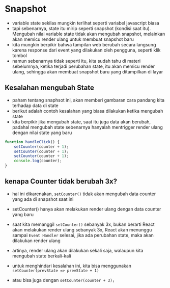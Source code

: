 # Snapshot

- variable state sekilas mungkin terlihat seperti variabel javascript biasa
- tapi sebenarnya, state itu mirip seperti snapshot (kondisi saat itu). Mengubah nilai variable state tidak akan mengubah snapshot, melainkan akan memicu render ulang untuk membuat snapshot baru
- kita mungkin berpikir bahwa tampilan web berubah secara langsung karena response dari event yang dilakukan oleh pengguna, seperti klik tombol
- namun sebenarnya tidak seperti itu, kita sudah tahu di materi sebelumnya, ketika terjadi perubahan state, itu akan memicu render ulang, sehingga akan membuat snapshot baru yang ditampilkan di layar

## Kesalahan mengubah State

- paham tentang snaphsot ini, akan memberi gambaran cara pandang kita terhadap data di state
- berikut adalah contoh kesalahan yang biasa dilakukan ketika mengubah state
- kita berpikir jika mengubah state, saat itu juga data akan berubah, padahal mengubah state sebenarnya hanyalah mentrigger render ulang dengan nilai state yang baru

```jsx
function handleClick() {
	setCounter(counter + 1);
	setCounter(counter + 1);
	setCounter(counter + 1);
	console.log(counter);
}
```

## kenapa Counter tidak berubah 3x?

- hal ini dikarenakan, `setCounter()` tidak akan mengubah data counter yang ada di snapshot saat ini
- setCounter() hanya akan melakukan render ulang dengan data counter yang baru
- saat kita memanggil `setCounter()` sebanyak 3x, bukan berarti React akan melakukan render ulang sebanyak 3x, React akan menunggu sampai `Event Handler` selesai, jika ada perubahan state, maka akan dilakukan render ulang
- artinya, render ulang akan dilakukan sekali saja, walaupun kita mengubah state berkali-kali

- untuk menghindari kesalahan ini, kita bisa menggunakan `setCounter(prevState => prevState + 1)`
- atau bisa juga dengan `setCounter(counter + 3);`
